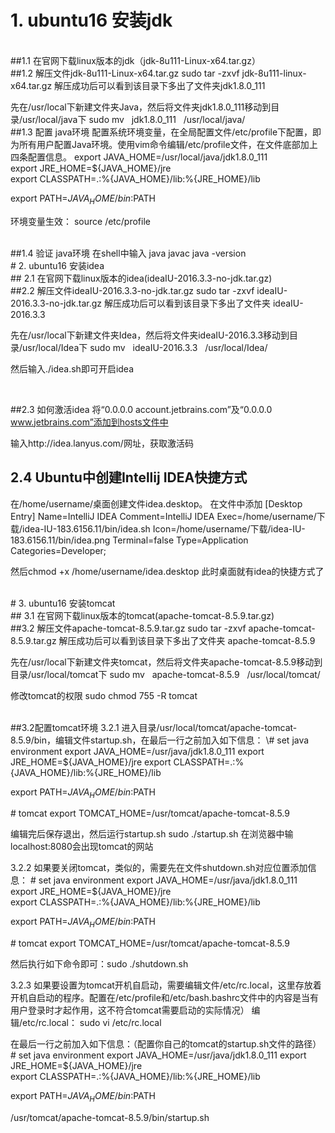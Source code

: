 # 1. ubuntu16 安装jdk
<br>
##1.1  在官网下载linux版本的jdk（jdk-8u111-Linux-x64.tar.gz）
<br>
##1.2 解压文件jdk-8u111-Linux-x64.tar.gz
sudo tar -zxvf jdk-8u111-linux-x64.tar.gz
解压成功后可以看到该目录下多出了文件夹jdk1.8.0_111

先在/usr/local下新建文件夹Java，然后将文件夹jdk1.8.0_111移动到目录/usr/local/java下
sudo mv &nbsp;   jdk1.8.0_111  &nbsp;   /usr/local/java/
<br>
##1.3 配置 java环境
配置系统环境变量，在全局配置文件/etc/profile下配置，即为所有用户配置Java环境。使用vim命令编辑/etc/profile文件，在文件底部加上四条配置信息。
export JAVA_HOME=/usr/local/java/jdk1.8.0_111    
export JRE_HOME=${JAVA_HOME}/jre     
export CLASSPATH=.:%{JAVA_HOME}/lib:%{JRE_HOME}/lib      

export PATH=${JAVA_HOME}/bin:$PATH

环境变量生效：
source /etc/profile

<br>
##1.4 验证 java环境
在shell中输入
java
 javac
 java -version
 
 <br>
# 2. ubuntu16 安装idea
 <br>
## 2.1  在官网下载linux版本的idea(ideaIU-2016.3.3-no-jdk.tar.gz)
<br>
##2.2 解压文件ideaIU-2016.3.3-no-jdk.tar.gz
sudo tar -zxvf ideaIU-2016.3.3-no-jdk.tar.gz
解压成功后可以看到该目录下多出了文件夹 ideaIU-2016.3.3

先在/usr/local下新建文件夹Idea，然后将文件夹ideaIU-2016.3.3移动到目录/usr/local/Idea下
sudo mv &nbsp;    ideaIU-2016.3.3  &nbsp;   /usr/local/Idea/

然后输入./idea.sh即可开启idea

<br>

##2.3 如何激活idea
将“0.0.0.0 account.jetbrains.com”及“0.0.0.0 www.jetbrains.com”添加到hosts文件中 

输入http://idea.lanyus.com/网址，获取激活码
<br>

## 2.4 Ubuntu中创建Intellij IDEA快捷方式
在/home/username/桌面创建文件idea.desktop。
在文件中添加
[Desktop Entry]
Name=IntelliJ IDEA
Comment=IntelliJ IDEA
Exec=/home/username/下载/idea-IU-183.6156.11/bin/idea.sh
Icon=/home/username/下载/idea-IU-183.6156.11/bin/idea.png
Terminal=false
Type=Application
Categories=Developer;

然后chmod +x /home/username/idea.desktop
此时桌面就有idea的快捷方式了

<br>
# 3. ubuntu16 安装tomcat
 <br>
## 3.1  在官网下载linux版本的tomcat(apache-tomcat-8.5.9.tar.gz)
<br>
##3.2 解压文件apache-tomcat-8.5.9.tar.gz
sudo tar -zxvf apache-tomcat-8.5.9.tar.gz
解压成功后可以看到该目录下多出了文件夹 apache-tomcat-8.5.9

先在/usr/local下新建文件夹tomcat，然后将文件夹apache-tomcat-8.5.9移动到目录/usr/local/tomcat下
sudo mv &nbsp;   apache-tomcat-8.5.9 &nbsp;   /usr/local/tomcat/

修改tomcat的权限
sudo chmod 755 -R tomcat

<br>
##3.2配置tomcat环境
3.2.1   进入目录/usr/local/tomcat/apache-tomcat-8.5.9/bin，编辑文件startup.sh，在最后一行之前加入如下信息：
\# set java environment
export JAVA_HOME=/usr/java/jdk1.8.0_111
export JRE_HOME=${JAVA_HOME}/jre     
export CLASSPATH=.:%{JAVA_HOME}/lib:%{JRE_HOME}/lib      

export PATH=${JAVA_HOME}/bin:$PATH


\# tomcat
export TOMCAT_HOME=/usr/tomcat/apache-tomcat-8.5.9

编辑完后保存退出，然后运行startup.sh
sudo ./startup.sh
在浏览器中输localhost:8080会出现tomcat的网站
<br>

3.2.2 如果要关闭tomcat，类似的，需要先在文件shutdown.sh对应位置添加信息：
\# set java environment
export JAVA_HOME=/usr/java/jdk1.8.0_111
export JRE_HOME=${JAVA_HOME}/jre     
export CLASSPATH=.:%{JAVA_HOME}/lib:%{JRE_HOME}/lib      

export PATH=${JAVA_HOME}/bin:$PATH


\# tomcat
export TOMCAT_HOME=/usr/tomcat/apache-tomcat-8.5.9

然后执行如下命令即可：sudo ./shutdown.sh

3.2.3 如果要设置为tomcat开机自启动，需要编辑文件/etc/rc.local，这里存放着开机自启动的程序。配置在/etc/profile和/etc/bash.bashrc文件中的内容是当有用户登录时才起作用，这不符合tomcat需要启动的实际情况） 
编辑/etc/rc.local：
sudo vi /etc/rc.local

在最后一行之前加入如下信息：（配置你自己的tomcat的startup.sh文件的路径）
\# set java environment
export JAVA_HOME=/usr/java/jdk1.8.0_111
export JRE_HOME=${JAVA_HOME}/jre     
export CLASSPATH=.:%{JAVA_HOME}/lib:%{JRE_HOME}/lib      

export PATH=${JAVA_HOME}/bin:$PATH

/usr/tomcat/apache-tomcat-8.5.9/bin/startup.sh






